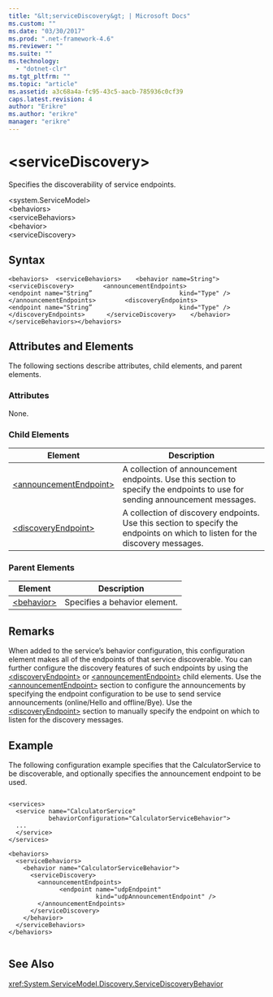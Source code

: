 ```yaml
---
title: "&lt;serviceDiscovery&gt; | Microsoft Docs"
ms.custom: ""
ms.date: "03/30/2017"
ms.prod: ".net-framework-4.6"
ms.reviewer: ""
ms.suite: ""
ms.technology: 
  - "dotnet-clr"
ms.tgt_pltfrm: ""
ms.topic: "article"
ms.assetid: a3c68a4a-fc95-43c5-aacb-785936c0cf39
caps.latest.revision: 4
author: "Erikre"
ms.author: "erikre"
manager: "erikre"
---
```

# &lt;serviceDiscovery&gt;
Specifies the discoverability of service endpoints.  
  
 \<system.ServiceModel>  
\<behaviors>  
\<serviceBehaviors>  
\<behavior>  
\<serviceDiscovery>  
  
## Syntax  
  
```  
<behaviors>  <serviceBehaviors>    <behavior name=String">      <serviceDiscovery>        <announcementEndpoints>              <endpoint name="String”                        kind="Type" />        </announcementEndpoints>        <discoveryEndpoints>              <endpoint name="String”                        kind="Type" />        </discoveryEndpoints>      </serviceDiscovery>    </behavior>  </serviceBehaviors></behaviors>  
```  
  
## Attributes and Elements  
 The following sections describe attributes, child elements, and parent elements.  
  
### Attributes  
 None.  
  
### Child Elements  
  
|Element|Description|  
|-------------|-----------------|  
|[\<announcementEndpoint>](../../../../../docs/framework/configuring-apps/file-schema/wcf/announcementendpoint.md)|A collection of announcement endpoints. Use this section to specify the endpoints to use for sending announcement messages.|  
|[\<discoveryEndpoint>](../../../../../docs/framework/configuring-apps/file-schema/wcf/discoveryendpoint.md)|A collection of discovery endpoints. Use this section to specify the endpoints on which to listen for the discovery messages.|  
  
### Parent Elements  
  
|Element|Description|  
|-------------|-----------------|  
|[\<behavior>](../../../../../docs/framework/configuring-apps/file-schema/wcf/behavior-of-endpointbehaviors.md)|Specifies a behavior element.|  
  
## Remarks  
 When added to the service’s behavior configuration, this configuration element makes all of the endpoints of that service discoverable. You can further configure the discovery features of such endpoints by using the [\<discoveryEndpoint>](../../../../../docs/framework/configuring-apps/file-schema/wcf/discoveryendpoint.md) or [\<announcementEndpoint>](../../../../../docs/framework/configuring-apps/file-schema/wcf/announcementendpoint.md) child elements. Use the [\<announcementEndpoint>](../../../../../docs/framework/configuring-apps/file-schema/wcf/announcementendpoint.md) section to configure the announcements by specifying the endpoint configuration to be use to send service announcements (online/Hello and offline/Bye). Use the [\<discoveryEndpoint>](../../../../../docs/framework/configuring-apps/file-schema/wcf/discoveryendpoint.md) section to manually specify the endpoint on which to listen for the discovery messages.  
  
## Example  
 The following configuration example specifies that the CalculatorService to be discoverable, and optionally specifies the announcement endpoint to be used.  
  
```  
  
<services>  
  <service name="CalculatorService"  
           behaviorConfiguration="CalculatorServiceBehavior">  
  ...  
  </service>  
</services>  
  
<behaviors>  
  <serviceBehaviors>  
    <behavior name="CalculatorServiceBehavior">  
      <serviceDiscovery>  
        <announcementEndpoints>  
              <endpoint name="udpEndpoint"  
                        kind="udpAnnouncementEndpoint" />  
        </announcementEndpoints>  
      </serviceDiscovery>  
    </behavior>  
  </serviceBehaviors>  
</behaviors>  
  
```  
  
## See Also  
 <xref:System.ServiceModel.Discovery.ServiceDiscoveryBehavior>